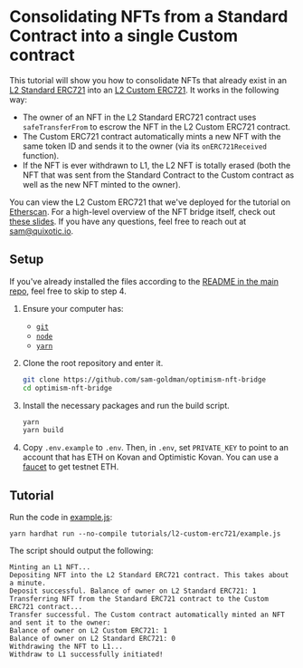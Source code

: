 # Consolidating NFTs from a Standard Contract into a single Custom contract

This tutorial will show you how to consolidate NFTs that already exist in an [L2 Standard ERC721](https://github.com/sam-goldman/optimism-nft-bridge/blob/main/contracts/standards/L2StandardERC721.sol) into an [L2 Custom ERC721](https://github.com/sam-goldman/optimism-nft-bridge/blob/main/contracts/tutorials/l2-custom-erc721/L2CustomERC721.sol). It works in the following way:

- The owner of an NFT in the L2 Standard ERC721 contract uses `safeTransferFrom` to escrow the NFT in the L2 Custom ERC721 contract.
- The Custom ERC721 contract automatically mints a new NFT with the same token ID and sends it to the owner (via its `onERC721Received` function).
- If the NFT is ever withdrawn to L1, the L2 NFT is totally erased (both the NFT that was sent from the Standard Contract to the Custom contract as well as the new NFT minted to the owner).

You can view the L2 Custom ERC721 that we've deployed for the tutorial on [Etherscan](https://kovan-optimistic.etherscan.io/address/0x90258483694092823dCf1179932D6E8C01B783b2#writeContract). For a high-level overview of the NFT bridge itself, check out [these slides](https://docs.google.com/presentation/d/1oIk3lbnxoFy-eGg04vGntAMYIAErmI-_CtWsKUMTcW8/edit#slide=id.g11ad45bf27e_0_0). If you have any questions, feel free to reach out at [sam@quixotic.io](mailto:sam@fanbaselabs.com).

## Setup

If you've already installed the files according to the [README in the main repo](https://github.com/sam-goldman/optimism-nft-bridge/blob/main/README.md), feel free to skip to step 4.

1. Ensure your computer has:
   - [`git`](https://git-scm.com/downloads)
   - [`node`](https://nodejs.org/en/)
   - [`yarn`](https://classic.yarnpkg.com/lang/en/docs/install/#mac-stable)

1. Clone the root repository and enter it.

   ```sh
   git clone https://github.com/sam-goldman/optimism-nft-bridge
   cd optimism-nft-bridge
   ```

1. Install the necessary packages and run the build script.

    ```sh
    yarn
    yarn build
    ```

1. Copy `.env.example` to `.env`. Then, in `.env`, set `PRIVATE_KEY` to point to an account that has ETH on Kovan and Optimistic Kovan. You can use a [faucet](https://community.optimism.io/docs/useful-tools/faucets/#paradigm-multifaucet) to get testnet ETH.


## Tutorial

Run the code in [example.js](https://github.com/sam-goldman/optimism-nft-bridge/blob/main/tutorials/l2-custom-erc721/example.js):
```
yarn hardhat run --no-compile tutorials/l2-custom-erc721/example.js
```

The script should output the following:
```
Minting an L1 NFT...
Depositing NFT into the L2 Standard ERC721 contract. This takes about a minute.
Deposit successful. Balance of owner on L2 Standard ERC721: 1
Transferring NFT from the Standard ERC721 contract to the Custom ERC721 contract...
Transfer successful. The Custom contract automatically minted an NFT and sent it to the owner:
Balance of owner on L2 Custom ERC721: 1
Balance of owner on L2 Standard ERC721: 0
Withdrawing the NFT to L1...
Withdraw to L1 successfully initiated!
```
